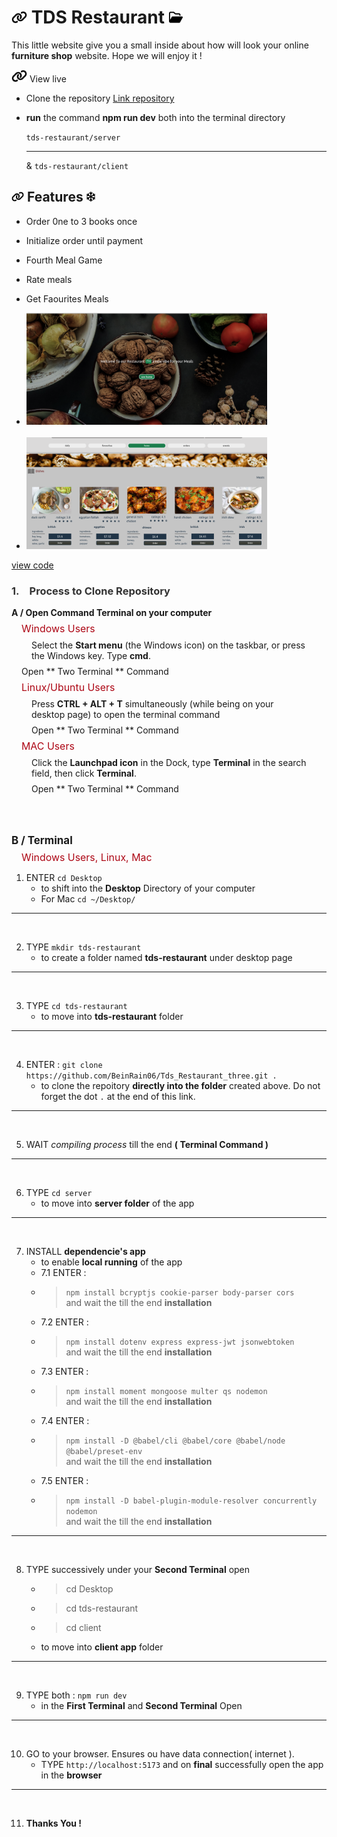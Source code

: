 # <img with="20px" height="20px" src="./client/link-solid.svg"/> TDS Restaurant <span></span> <img with="20px" height="20px" src="./client/folder-open-regular.svg"/>

This little website give you a small inside about how will look your online **furniture shop** website. Hope we will enjoy it !

<img with="20px" height="20px" src="./client/link-solid.svg"/> View live

- Clone the repository
  [ Link repository](https://github.com/BeinRain06/Tds_Restaurant_three.git)
- **run** the command **npm run dev** both into the terminal directory

  `tds-restaurant/server` <hr> & `tds-restaurant/client`

## <img with="16px" margin-right="0.15rem" height="16px" src="./client/link-solid.svg"/> Features <span > </span> <img with="16px"  position="relative" left="2rem" height="16px" src="./client/snowflake-regular.svg"/>

- Order 0ne to 3 books once
  >
- Initialize order until payment
  >
- Fourth Meal Game
  >
- Rate meals
  >
- Get Faourites Meals
  <br>

- <img src="./client/Screenshot-1.png" width="385px" margin="1rem 0 1rem">
    <br>
    <br>
- <img src="./client/Screenshot-2.png" width="385px" margin="1rem 0 0.75rem">

[view code](https://github.com/BeinRain06/Tds_Restaurant_three.git)

<div class="process_cloning_wrap">

   <h3 style="color:#333; font-weight:bold"><span style="margin-right:1rem;">1.</span><span>Process to Clone Repository</span></h3>

   <div>
     <div><strong>A / Open Command Terminal on your computer</strong></div>
     <div>
          <div style="margin: 0.5rem 1rem; color:#ad0715;font-size:calc(14px + 0.2vw);">Windows Users</div>
          <p style="margin:0.5rem 2rem">
            Select the <strong>Start menu</strong> (the Windows icon) on the taskbar, or press the Windows key. Type <strong>cmd</strong>.
          </p>
          <p style="margin: 0.5rem 1rem;">Open ** Two Terminal ** Command</p>
     </div>
     <div>
          <div style="margin: 0.5rem 1rem; color:#ad0715;font-size:calc(14px + 0.2vw);">Linux/Ubuntu Users</div>
          <p style="margin:0.5rem 2rem">
            Press <strong>CTRL + ALT + T</strong> simultaneously (while being on your desktop page) to open the terminal command
          </p>
           <p style="margin: 0.5rem 2rem;">Open ** Two Terminal ** Command</p>
     </div>
      <div>
          <div style="margin: 0.5rem 1rem; color:#ad0715;font-size:calc(14px + 0.2vw);">MAC Users</div>
          <p style="margin:0.5rem 2rem">
            Click the <strong>Launchpad icon</strong> in the Dock, type <strong>Terminal</strong> in the search field, then click <strong>Terminal</strong>.
          </p>
           <p style="margin: 0.5rem 2rem;">Open ** Two Terminal ** Command</p>
      </div>
   </div>

   <div>
     <div style="margin-top:4rem; font-size:calc(15px + 0.2vw)"><strong>B / Terminal </strong>
      </div>
      <div style="margin: 0.5rem 1rem; color:#ad0715;font-size:calc(14px + 0.2vw);">Windows Users, Linux, Mac</div>
   </div>

1.  ENTER `cd Desktop`
    - to shift into the **Desktop** Directory of your computer
    - For Mac `cd ~/Desktop/`

---

   <br>

2.  TYPE `mkdir tds-restaurant`
    - to create a folder named **tds-restaurant** under desktop page

---

  <br>

3. TYPE `cd tds-restaurant`
   - to move into **tds-restaurant** folder

---

  <br>

4. ENTER : `git clone https://github.com/BeinRain06/Tds_Restaurant_three.git . `
   - to clone the repoitory **directly into the folder** created above. Do not forget the dot `.` at the end of this link.

---

  <br>

5. WAIT _compiling process_ till the end **( Terminal Command )**

---

  <br>

6. TYPE `cd server`
   - to move into **server folder** of the app

---

  <br>

7. INSTALL **dependencie's app**
   - to enable **local running** of the app
   - 7.1 ENTER :
   - > `npm install bcryptjs cookie-parser body-parser cors` <br>and wait the till the end **installation**
   - 7.2 ENTER :
   - > `npm install dotenv express express-jwt jsonwebtoken` <br>and wait the till the end **installation**
   - 7.3 ENTER :
   - > `npm install moment mongoose multer qs nodemon` <br>and wait the till the end **installation**
   - 7.4 ENTER :
   - > `npm install -D @babel/cli @babel/core @babel/node @babel/preset-env` <br>and wait the till the end **installation**
   - 7.5 ENTER :
   - > `npm install -D babel-plugin-module-resolver concurrently nodemon` <br>and wait the till the end **installation**

---

<br>

8. TYPE successively under your **Second Terminal** open
   - > cd Desktop
   - > cd tds-restaurant
   - > cd client
   - to move into **client app** folder

---

<br>

9. TYPE both : `npm run dev`
   - in the **First Terminal** and **Second Terminal** Open

---

<br>

10. GO to your browser. Ensures ou have data connection( internet ).
    - TYPE `http://localhost:5173` and on **final** successfully open the app in the **browser**

---

<br>

11. **Thanks You !**

